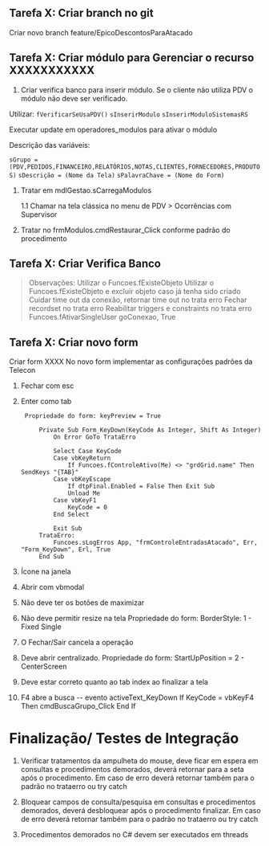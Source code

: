 
## Tarefa X: Criar branch no git
Criar novo branch feature/EpicoDescontosParaAtacado


## Tarefa X: Criar módulo para Gerenciar o recurso XXXXXXXXXXX

1. Criar verifica banco para inserir módulo. Se o cliente não utiliza PDV o módulo não deve ser verificado. 

Utilizar:
`fVerificarSeUsaPDV()`
`sInserirModulo`
`sInserirModuloSistemasRS`

Executar update em operadores_modulos para ativar o módulo

Descrição das variáveis:

`sGrupo = (PDV,PEDIDOS,FINANCEIRO,RELATÓRIOS,NOTAS,CLIENTES,FORNECEDORES,PRODUTOS)`
`sDescrição = (Nome da Tela)`
`sPalavraChave = (Nome do Form)`

1. Tratar em mdlGestao.sCarregaModulos

    1.1 Chamar na tela clássica no menu de  PDV > Ocorrências com Supervisor

1. Tratar no frmModulos.cmdRestaurar_Click conforme padrão do procedimento

## Tarefa X: Criar Verifica Banco

>Observações:
>Utilizar o Funcoes.fExisteObjeto 
>Utilizar o Funcoes.fExisteObjeto e excluir objeto caso já tenha sido criado
Cuidar time out da conexão, retornar time out no trata erro
Fechar recordset no trata erro
Reabilitar triggers e constraints no trata erro
Funcoes.fAtivarSingleUser goConexao, True




## Tarefa X: Criar novo form

Criar form XXXX
No novo form implementar as configurações padrões da Telecon
1. Fechar com esc
1. Enter como tab

        Propriedade do form: keyPreview = True

            Private Sub Form_KeyDown(KeyCode As Integer, Shift As Integer)
                On Error GoTo TrataErro

                Select Case KeyCode
                Case vbKeyReturn
                    If Funcoes.fControleAtivo(Me) <> "grdGrid.name" Then SendKeys "{TAB}"
                Case vbKeyEscape
                    If dtpFinal.Enabled = False Then Exit Sub
                    Unload Me
                Case vbKeyF1
                    KeyCode = 0
                End Select

                Exit Sub
            TrataErro:
                Funcoes.sLogErros App, "frmControleEntradasAtacado", Err, "Form_KeyDown", Erl, True
            End Sub

1. Ícone na janela
1. Abrir com vbmodal
1. Não deve ter os botões de maximizar
1. Não deve permitir resize na tela
        Propriedade do form: BorderStyle: 1 - Fixed Single

1. O Fechar/Sair cancela a operação

1. Deve abrir centralizado. 
        Propriedade do form: StartUpPosition = 2 - CenterScreen

1. Deve estar correto quanto ao tab index ao finalizar a tela
1. F4 abre a busca 
-- evento activeText_KeyDown
    If KeyCode = vbKeyF4 Then
        cmdBuscaGrupo_Click
    End If        


# Finalização/ Testes de Integração
1. Verificar tratamentos da ampulheta do mouse, deve ficar em espera em consultas e procedimentos demorados, deverá retornar para a seta após o procedimento. Em caso de erro deverá retornar também para o padrão no trataerro ou try catch

1. Bloquear campos de consulta/pesquisa em consultas e procedimentos demorados, deverá desbloquear após o procedimento finalizar. Em caso de erro deverá retornar também para o padrão no trataerro ou try catch

1. Procedimentos demorados no C# devem ser executados em threads
